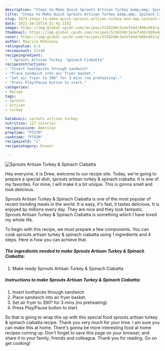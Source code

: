 ```yaml
---
description: "Steps to Make Quick Sprouts Artisan Turkey &amp;amp; Spinach Ciabatta"
title: "Steps to Make Quick Sprouts Artisan Turkey &amp;amp; Spinach Ciabatta"
slug: 5679-steps-to-make-quick-sprouts-artisan-turkey-and-amp-spinach-ciabatta
date: 2021-10-25T14:51:42.318Z
image: https://img-global.cpcdn.com/recipes/5150240c3a3ef4dd/680x482cq70/sprouts-artisan-turkey-spinach-ciabatta-recipe-main-photo.jpg
thumbnail: https://img-global.cpcdn.com/recipes/5150240c3a3ef4dd/680x482cq70/sprouts-artisan-turkey-spinach-ciabatta-recipe-main-photo.jpg
cover: https://img-global.cpcdn.com/recipes/5150240c3a3ef4dd/680x482cq70/sprouts-artisan-turkey-spinach-ciabatta-recipe-main-photo.jpg
author: Maurice McKinney
ratingvalue: 4.6
reviewcount: 21148
recipeingredient:
- " Sprouts Artisan Turkey  Spinach Ciabatta"
recipeinstructions:
- "Insert toothpicks through sandwich"
- "Place sandwich into air fryer basket."
- "Set air fryer to 390° for 3 mins (no preheating)."
- "Press Play/Pause button to start."
categories:
- Recipe
tags:
- sprouts
- artisan
- turkey

katakunci: sprouts artisan turkey 
nutrition: 117 calories
recipecuisine: American
preptime: "PT27M"
cooktime: "PT42M"
recipeyield: "1"
recipecategory: Dinner

---
```



![Sprouts Artisan Turkey &amp; Spinach Ciabatta](https://img-global.cpcdn.com/recipes/5150240c3a3ef4dd/680x482cq70/sprouts-artisan-turkey-spinach-ciabatta-recipe-main-photo.jpg)

Hey everyone, it is Drew, welcome to our recipe site. Today, we're going to prepare a special dish, sprouts artisan turkey &amp; spinach ciabatta. It is one of my favorites. For mine, I will make it a bit unique. This is gonna smell and look delicious.



Sprouts Artisan Turkey &amp; Spinach Ciabatta is one of the most popular of recent trending meals in the world. It is easy, it's fast, it tastes delicious. It is enjoyed by millions every day. They are nice and they look fantastic. Sprouts Artisan Turkey &amp; Spinach Ciabatta is something which I have loved my whole life.


To begin with this recipe, we must prepare a few components. You can cook sprouts artisan turkey &amp; spinach ciabatta using 1 ingredients and 4 steps. Here is how you can achieve that.

<!--inarticleads1-->

##### The ingredients needed to make Sprouts Artisan Turkey &amp; Spinach Ciabatta:

1. Make ready  Sprouts Artisan Turkey &amp; Spinach Ciabatta




<!--inarticleads2-->

##### Instructions to make Sprouts Artisan Turkey &amp; Spinach Ciabatta:

1. Insert toothpicks through sandwich
1. Place sandwich into air fryer basket.
1. Set air fryer to 390° for 3 mins (no preheating).
1. Press Play/Pause button to start.




So that is going to wrap this up with this special food sprouts artisan turkey &amp; spinach ciabatta recipe. Thank you very much for your time. I am sure you can make this at home. There's gonna be more interesting food at home recipes coming up. Don't forget to save this page on your browser, and share it to your family, friends and colleague. Thank you for reading. Go on get cooking!
